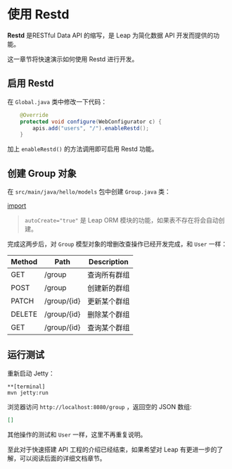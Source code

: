 # 使用 Restd

**Restd** 是RESTful Data API 的缩写，是 Leap 为简化数据 API 开发而提供的功能。

这一章节将快速演示如何使用 Restd 进行开发。

## 启用 Restd

在 `Global.java` 类中修改一下代码：

```java
    @Override
    protected void configure(WebConfigurator c) {
        apis.add("users", "/").enableRestd();
    }
```

加上 `enableRestd()` 的方法调用即可启用 Restd 功能。

## 创建 Group 对象

在 `src/main/java/hello/models` 包中创建 `Group.java` 类：

[import](codes/Group.java)

> `autoCreate="true"` 是 Leap ORM 模块的功能，如果表不存在将会自动创建。

完成这两步后，对 `Group` 模型对象的增删改查操作已经开发完成，和 `User` 一样：

Method   | Path                      | Description
------- | --------------- | -------
GET        | /group                    | 查询所有群组
POST      | /group                    | 创建新的群组
PATCH    | /group/{id}              | 更新某个群组
DELETE  | /group/{id}              | 删除某个群组
GET        | /group/{id}              | 查询某个群组

## 运行测试

重新启动 Jetty：

```
**[terminal]
mvn jetty:run
```

浏览器访问 `http://localhost:8080/group` ，返回空的 JSON 数组:

```json
[]
```

其他操作的测试和 `User` 一样，这里不再重复说明。

至此对于快速搭建 API 工程的介绍已经结束，如果希望对 Leap 有更进一步的了解，可以阅读后面的详细文档章节。